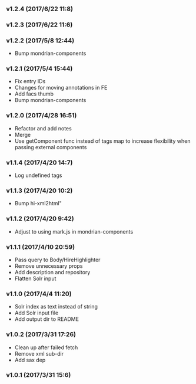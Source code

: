 ### v1.2.4	(2017/6/22 11:8)


### v1.2.3	(2017/6/22 11:6)


### v1.2.2	(2017/5/8 12:44)
* Bump mondrian-components

### v1.2.1	(2017/5/4 15:44)
* Fix entry IDs
* Changes for moving annotations in FE
* Add facs thumb
* Bump mondrian-components

### v1.2.0	(2017/4/28 16:51)
* Refactor and add notes
* Merge
* Use getComponent func instead of tags map to increase flexibility when passing external components

### v1.1.4	(2017/4/20 14:7)
* Log undefined tags

### v1.1.3	(2017/4/20 10:2)
* Bump hi-xml2html"

### v1.1.2	(2017/4/20 9:42)
* Adjust to using mark.js in mondrian-components

### v1.1.1	(2017/4/10 20:59)
* Pass query to Body/HireHighlighter
* Remove unnecessary props
* Add description and repository
* Flatten Solr input

### v1.1.0	(2017/4/4 11:20)
* Solr index as text instead of string
* Add Solr input file
* Add output dir to README

### v1.0.2	(2017/3/31 17:26)
* Clean up after failed fetch
* Remove xml sub-dir
* Add sax dep

### v1.0.1	(2017/3/31 15:6)
